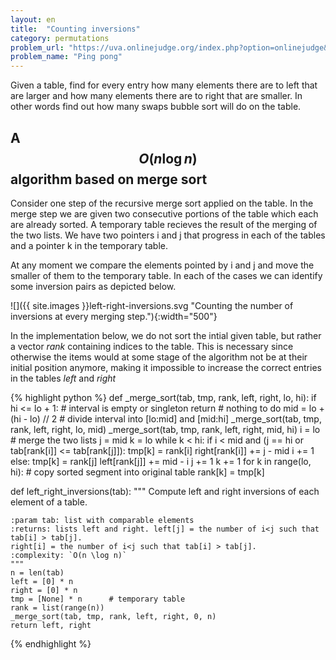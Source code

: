 ```yaml
---
layout: en
title:  "Counting inversions"
category: permutations
problem_url: "https://uva.onlinejudge.org/index.php?option=onlinejudge&page=show_problem&problem=4174"
problem_name: "Ping pong"
---
```


Given a table, find for every entry how many elements there are to left that are larger and how many elements there are to right that are smaller.  In other words find out how many swaps bubble sort will do on the table.

## A $$O(n\log n)$$ algorithm based on merge sort

Consider one step of the recursive merge sort applied on the table.
In the merge step we are given two consecutive portions of the table which each are already sorted.  A temporary table recieves the result of the merging of the two lists.  We have two pointers i and j that progress in each of the tables and a pointer k in the temporary table.

At any moment we compare the elements pointed by i and j and move the smaller of them to the temporary table. In each of the cases we can identify some inversion pairs as depicted below.

![]({{ site.images }}left-right-inversions.svg "Counting the number of inversions at every merging step."){:width="500"}


In the implementation below, we do not sort the intial given table, but rather a vector *rank* containing indices to the table.
This is necessary since otherwise the items would at some stage of the algorithm not be at their initial position anymore, making it impossible to increase the correct entries in the tables  *left* and *right*

{% highlight python %}
def _merge_sort(tab, tmp, rank, left, right, lo, hi):
    if hi <= lo + 1:             # interval is empty or singleton
        return                   # nothing to do
    mid = lo + (hi - lo) // 2    # divide interval into [lo:mid] and [mid:hi]
    _merge_sort(tab, tmp, rank, left, right, lo, mid)
    _merge_sort(tab, tmp, rank, left, right, mid, hi)
    i = lo                       # merge the two lists
    j = mid
    k = lo
    while k < hi:
        if i < mid and (j == hi or tab[rank[i]] <= tab[rank[j]]):
            tmp[k] = rank[i]
            right[rank[i]] += j - mid
            i += 1
        else:
            tmp[k] = rank[j]
            left[rank[j]] += mid - i
            j += 1
        k += 1
    for k in range(lo, hi):      # copy sorted segment into original table
        rank[k] = tmp[k]


def left_right_inversions(tab):
    """ Compute left and right inversions of each element of a table.

    :param tab: list with comparable elements
    :returns: lists left and right. left[j] = the number of i<j such that tab[i] > tab[j].
    right[i] = the number of i<j such that tab[i] > tab[j].
    :complexity: `O(n \log n)`
    """
    n = len(tab)
    left = [0] * n
    right = [0] * n
    tmp = [None] * n      # temporary table
    rank = list(range(n))
    _merge_sort(tab, tmp, rank, left, right, 0, n)
    return left, right
{% endhighlight %}

